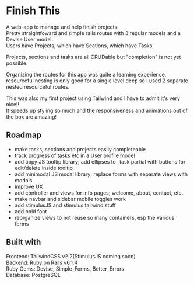 # Finish This

A web-app to manage and help finish projects.  
Pretty straightfoward and simple rails routes with 3 regular models and a Devise User model.  
Users have Projects, which have Sections, which have Tasks.  

Projects, sections and tasks are all CRUDable but "completion" is not yet possible.  

Organizing the routes for this app was quite a learning experience, resourceful nesting is only good for a single level deep so I used 2 separate nested resourceful routes.


This was also my first project using Tailwind and I have to admit it's very nice!!  
It speeds up styling so much and the responsiveness and animations out of the box are amazing!

## Roadmap

 - make tasks, sections and projects easily completeable
 - track progress of tasks etc in a User profile model
 - add tippy JS tooltip library; add ellipses to _task partial with buttons for edit/delete inside tooltip
 - add minimodal JS modal library; replace forms with separate views with modals
 - improve UX
 - add controller and views for info pages; welcome, about, contact, etc.
 - make navbar and sidebar mobile toggles work
 - add stimulusJS and stimulus tailwind stuff
 - add bold font
 - reorganize views to not reuse so many containers, esp the various forms

## Built with

Frontend: TailwindCSS v2.2(StimulusJS coming soon)  
Backend: Ruby on Rails v6.1.4  
  Ruby Gems: Devise, Simple_Forms, Better_Errors  
Database: PostgreSQL  